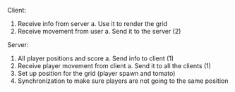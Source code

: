 Client:
1.	Receive info from server
	a.	Use it to render the grid
2.	Receive movement from user
	a.	Send it to the server (2)

Server:
1.	All player positions and score 
	a.	Send info to client (1)
2.	Receive player movement from client
	a.	Send it to all the clients (1)
3.	Set up position for the grid (player spawn and tomato)
4.	Synchronization to make sure players are not going to the same position
